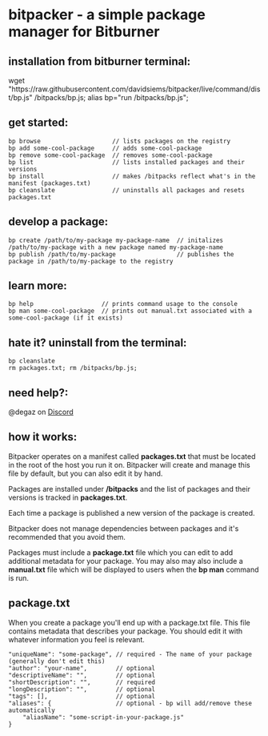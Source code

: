 # bitpacker - a simple package manager for Bitburner

## installation from bitburner terminal:

wget "ht<span/>tps://raw.githubusercontent.com/davidsiems/bitpacker/live/command/dist/bp.js" /bitpacks/bp.js; alias bp="run /bitpacks/bp.js";

## get started:

    bp browse                    // lists packages on the registry
    bp add some-cool-package     // adds some-cool-package
    bp remove some-cool-package  // removes some-cool-package
    bp list                      // lists installed packages and their versions
    bp install                   // makes /bitpacks reflect what's in the manifest (packages.txt)
    bp cleanslate                // uninstalls all packages and resets packages.txt

## develop a package:

    bp create /path/to/my-package my-package-name  // initalizes /path/to/my-package with a new package named my-package-name
    bp publish /path/to/my-package                 // publishes the package in /path/to/my-package to the registry

## learn more:

    bp help                   // prints command usage to the console
    bp man some-cool-package  // prints out manual.txt associated with a some-cool-package (if it exists)

## hate it? uninstall from the terminal:

    bp cleanslate
    rm packages.txt; rm /bitpacks/bp.js;

## need help?:

@degaz on [Discord](https://discord.gg/TFc3hKD)

## how it works:

Bitpacker operates on a manifest called **packages.txt** that must be located in the root of the host you run it on.
Bitpacker will create and manage this file by default, but you can also edit it by hand.

Packages are installed under **/bitpacks** and the list of packages and their versions is tracked in **packages.txt**.

Each time a package is published a new version of the package is created.

Bitpacker does not manage dependencies between packages and it's recommended that you avoid them.

Packages must include a **package.txt** file which you can edit to add additional metadata for your package. You may also may
also include a **manual.txt** file which will be displayed to users when the **bp man** command is run.

## package.txt

When you create a package you'll end up with a package.txt file. This file contains metadata that describes your package. You should edit it with whatever information you feel is relevant.

    "uniqueName": "some-package", // required - The name of your package (generally don't edit this)
    "author": "your-name",        // optional
    "descriptiveName": "",        // optional
    "shortDescription": "",       // required
    "longDescription": "",        // optional
    "tags": [],                   // optional
    "aliases": {                  // optional - bp will add/remove these automatically
        "aliasName": "some-script-in-your-package.js"
    }
